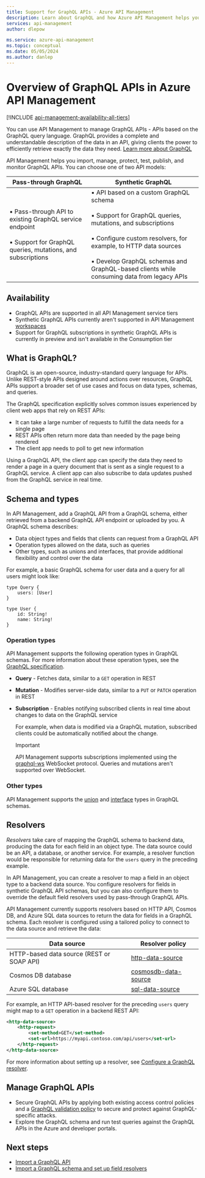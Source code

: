 ```yaml
---
title: Support for GraphQL APIs - Azure API Management
description: Learn about GraphQL and how Azure API Management helps you manage GraphQL APIs.
services: api-management
author: dlepow

ms.service: azure-api-management
ms.topic: conceptual
ms.date: 05/05/2024
ms.author: danlep
---
```


# Overview of GraphQL APIs in Azure API Management

[!INCLUDE [api-management-availability-all-tiers](../../includes/api-management-availability-all-tiers.md)]

You can use API Management to manage GraphQL APIs - APIs based on the GraphQL query language. GraphQL provides a complete and understandable description of the data in an API, giving clients the power to efficiently retrieve exactly the data they need. [Learn more about GraphQL](https://graphql.org/learn/)

API Management helps you import, manage, protect, test, publish, and monitor GraphQL APIs. You can choose one of two API models:


|Pass-through GraphQL   |Synthetic GraphQL  |
|---------|---------|
| ▪️ Pass-through API to existing GraphQL service endpoint<br><br/>▪️ Support for GraphQL queries, mutations, and subscriptions  |   ▪️ API based on a custom GraphQL schema<br></br>▪️ Support for GraphQL queries, mutations, and subscriptions<br/><br/>▪️  Configure custom resolvers, for example, to HTTP data sources<br/><br/>▪️ Develop GraphQL schemas and GraphQL-based clients while consuming data from legacy APIs     |

## Availability

* GraphQL APIs are supported in all API Management service tiers
* Synthetic GraphQL APIs currently aren't supported in API Management [workspaces](workspaces-overview.md)
* Support for GraphQL subscriptions in synthetic GraphQL APIs is currently in preview and isn't available in the Consumption tier

## What is GraphQL?

GraphQL is an open-source, industry-standard query language for APIs. Unlike REST-style APIs designed around actions over resources, GraphQL APIs support a broader set of use cases and focus on data types, schemas, and queries.

The GraphQL specification explicitly solves common issues experienced by client web apps that rely on REST APIs:

* It can take a large number of requests to fulfill the data needs for a single page
* REST APIs often return more data than needed by the page being rendered
* The client app needs to poll to get new information

Using a GraphQL API, the client app can specify the data they need to render a page in a query document that is sent as a single request to a GraphQL service. A client app can also subscribe to data updates pushed from the GraphQL service in real time.

## Schema and types

In API Management, add a GraphQL API from a GraphQL schema, either retrieved from a backend GraphQL API endpoint or uploaded by you. A GraphQL schema describes:

* Data object types and fields that clients can request from a GraphQL API
* Operation types allowed on the data, such as queries 
* Other types, such as unions and interfaces, that provide additional flexibility and control over the data

For example, a basic GraphQL schema for user data and a query for all users might look like:

```
type Query {
    users: [User]
}

type User {
    id: String!
    name: String!
}
```

### Operation types

API Management supports the following operation types in GraphQL schemas. For more information about these operation types, see the [GraphQL specification](https://spec.graphql.org/October2021/#sec-Root-Operation-Types).

* **Query** - Fetches data, similar to a `GET` operation in REST
*  **Mutation** - Modifies server-side data, similar to a `PUT` or `PATCH` operation in REST
* **Subscription** - Enables notifying subscribed clients in real time about changes to data on the GraphQL service

    For example, when data is modified via a GraphQL mutation, subscribed clients could be automatically notified about the change. 

    > [!IMPORTANT]
    > API Management supports subscriptions implemented using  the [graphql-ws](https://github.com/enisdenjo/graphql-ws) WebSocket protocol. Queries and mutations aren't supported over WebSocket.
    > 

### Other types

API Management supports the [union](https://spec.graphql.org/October2021/#sec-Unions) and [interface](https://spec.graphql.org/October2021/#sec-Interfaces) types in GraphQL schemas.

## Resolvers

*Resolvers* take care of mapping the GraphQL schema to backend data, producing the data for each field in an object type. The data source could be an API, a database, or another service. For example, a resolver function would be responsible for returning data for the `users` query in the preceding example. 

In API Management, you can create a resolver to map a field in an object type to a backend data source. You configure resolvers for fields in synthetic GraphQL API schemas, but you can also configure them to override the default field resolvers used by pass-through GraphQL APIs.

API Management currently supports resolvers based on HTTP API, Cosmos DB, and Azure SQL data sources to return the data for fields in a GraphQL schema. Each resolver is configured using a tailored policy to connect to the data source and retrieve the data:

| Data source | Resolver policy |
| ------- | --------- | 
| HTTP-based data source (REST or SOAP API) | [http-data-source](http-data-source-policy.md)  |
| Cosmos DB database | [cosmosdb-data-source](cosmosdb-data-source-policy.md) |
| Azure SQL database | [sql-data-source](sql-data-source-policy.md) | 

For example, an HTTP API-based resolver for the preceding `users` query might map to a `GET` operation in a backend REST API:

```xml
<http-data-source>
	<http-request>
		<set-method>GET</set-method>
		<set-url>https://myapi.contoso.com/api/users</set-url>
	</http-request>
</http-data-source>
```

For more information about setting up a resolver, see [Configure a GraphQL resolver](configure-graphql-resolver.md).

## Manage GraphQL APIs

* Secure GraphQL APIs by applying both existing access control policies and a [GraphQL validation policy](validate-graphql-request-policy.md) to secure and protect against GraphQL-specific attacks.
* Explore the GraphQL schema and run test queries against the GraphQL APIs in the Azure and developer portals.


## Next steps

- [Import a GraphQL API](graphql-api.md)
- [Import a GraphQL schema and set up field resolvers](graphql-schema-resolve-api.md)
